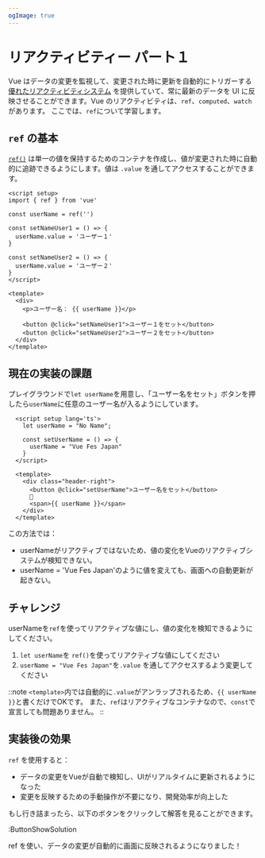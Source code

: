 ```yaml
---
ogImage: true
---
```


# リアクティビティー パート１

Vue はデータの変更を監視して、変更された時に更新を自動的にトリガーする [優れたリアクティビティシステム](https://ja.vuejs.org/guide/essentials/reactivity-fundamentals) を提供していて、常に最新のデータを UI に反映させることができます。Vue のリアクティビティは、`ref`、`computed`、`watch` があります。
ここでは、`ref`について学習します。

## `ref` の基本

[`ref()`](https://ja.vuejs.org/api/reactivity-core#ref) は単一の値を保持するためのコンテナを作成し、値が変更された時に自動的に追跡できるようにします。値は `.value` を通してアクセスすることができます。

```vue
<script setup>
import { ref } from 'vue'

const userName = ref('')

const setNameUser1 = () => {
  userName.value = 'ユーザー１'
}

const setNameUser2 = () => {
  userName.value = 'ユーザー２'
}
</script>

<template>
  <div>
    <p>ユーザー名： {{ userName }}</p>

    <button @click="setNameUser1">ユーザー１をセット</button>
    <button @click="setNameUser2">ユーザー２をセット</button>
  </div>
</template>
```

## 現在の実装の課題

プレイグラウンドで`let userName`を用意し、「ユーザー名をセット」ボタンを押したら`userName`に任意のユーザー名が入るようにしています。

```vue
  <script setup lang='ts'>
    let userName = "No Name";

    const setUserName = () => {
      userName = "Vue Fes Japan"
    }
  </script>

  <template>
    <div class="header-right">
      <button @click="setUserName">ユーザー名をセット</button>
      👤
      <span>{{ userName }}</span>
    </div>
  </template>
```

この方法では：
- userNameがリアクティブではないため、値の変化をVueのリアクティブシステムが検知できない。
- userName = 'Vue Fes Japan'のように値を変えても、画面への自動更新が起きない。

## チャレンジ

userNameを`ref`を使ってリアクティブな値にし、値の変化を検知できるようにしてください。

1. `let userName`を `ref()`を使ってリアクティブな値にしてください
2. `userName = "Vue Fes Japan"`を`.value` を通してアクセスするよう変更してください

::note
`<template>`内では自動的に`.value`がアンラップされるため、`{{ userName }}`と書くだけでOKです。
また、`ref`はリアクティブなコンテナなので、`const`で宣言しても問題ありません。
::

## 実装後の効果

`ref` を使用すると：
- データの変更をVueが自動で検知し、UIがリアルタイムに更新されるようになった
- 変更を反映するための手動操作が不要になり、開発効率が向上した

もし行き詰まったら、以下のボタンをクリックして解答を見ることができます。

:ButtonShowSolution

ref を使い、データの変更が自動的に画面に反映されるようになりました！